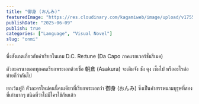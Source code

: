 ```yaml
---
title: "御身 (おんみ)"
featuredImage: "https://res.cloudinary.com/kagamiweb/image/upload/v1755266193/blog.coregamehd.com/onmi.jpg"
publishDate: "2025-06-09"
publish: true
categories: ["Language", "Visual Novel"]
slug: "onmi"
---
```


พึ่งสังเกตเกี่ยวกับคำเรียกในเกม D.C. Re:tune (Da Capo ภาคแรกเวอร์ชั่นรีเมค)

ตัวละครนางเอกทุกคนเรียกพระเอกด้วยชื่อ 朝倉 (Asakura) จะเติมจัง ซัง คุง เซ็มไป หรืออะไรต่อท้ายก็ว่ากันไป

ยกเว้นฟูกิ ตัวละครใหม่คนนี้คนเดียวที่เรียกพระเอกว่า 御身 (おんみ) ซึ่งเป็นคำสรรพนามบุรุษที่สองที่เก่ามากๆ ชนิดที่ว่าไม่มีใครใช้กันแล้ว